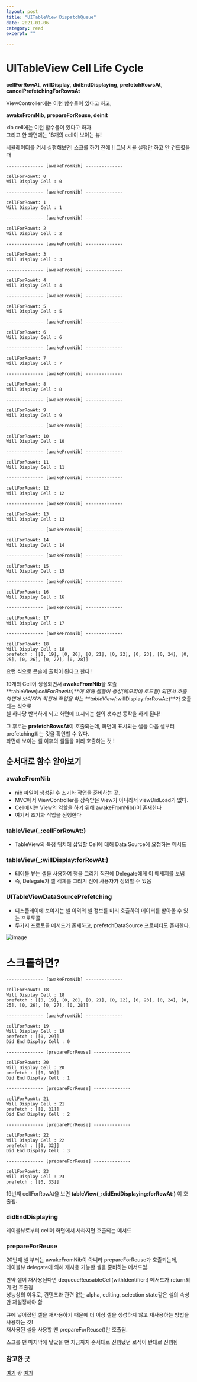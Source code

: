 ```yaml
---
layout: post
title: "UITableView DispatchQueue" 
date: 2021-01-06
category: read 
excerpt: ""

---
```


# UITableView Cell Life Cycle

**cellForRowAt**, **willDisplay**, **didEndDisplaying**, **prefetchRowsAt**, **cancelPrefetchingForRowsAt**

ViewController에는 이런 함수들이 있다고 하고,

**awakeFromNib**, **prepareForReuse**, **deinit**

xib cell에는 이런 함수들이 있다고 하자.  
그리고 한 화면에는 18개의 cell이 보이는 뷰!



시뮬레이터를 켜서 실행해보면! 스크롤 하기 전에 !! 그냥 시뮬 실행만 하고 안 건드렸을 때

```
-------------- [awakeFromNib] --------------

cellForRowAt: 0
Will Display Cell : 0

-------------- [awakeFromNib] --------------

cellForRowAt: 1
Will Display Cell : 1

-------------- [awakeFromNib] --------------

cellForRowAt: 2
Will Display Cell : 2

-------------- [awakeFromNib] --------------

cellForRowAt: 3
Will Display Cell : 3

-------------- [awakeFromNib] --------------

cellForRowAt: 4
Will Display Cell : 4

-------------- [awakeFromNib] --------------

cellForRowAt: 5
Will Display Cell : 5

-------------- [awakeFromNib] --------------

cellForRowAt: 6
Will Display Cell : 6

-------------- [awakeFromNib] --------------

cellForRowAt: 7
Will Display Cell : 7

-------------- [awakeFromNib] --------------

cellForRowAt: 8
Will Display Cell : 8

-------------- [awakeFromNib] --------------

cellForRowAt: 9
Will Display Cell : 9

-------------- [awakeFromNib] --------------

cellForRowAt: 10
Will Display Cell : 10

-------------- [awakeFromNib] --------------

cellForRowAt: 11
Will Display Cell : 11

-------------- [awakeFromNib] --------------

cellForRowAt: 12
Will Display Cell : 12

-------------- [awakeFromNib] --------------

cellForRowAt: 13
Will Display Cell : 13

-------------- [awakeFromNib] --------------

cellForRowAt: 14
Will Display Cell : 14

-------------- [awakeFromNib] --------------

cellForRowAt: 15
Will Display Cell : 15

-------------- [awakeFromNib] --------------

cellForRowAt: 16
Will Display Cell : 16

-------------- [awakeFromNib] --------------

cellForRowAt: 17
Will Display Cell : 17

-------------- [awakeFromNib] --------------

cellForRowAt: 18
Will Display Cell : 18
prefetch : [[0, 19], [0, 20], [0, 21], [0, 22], [0, 23], [0, 24], [0, 25], [0, 26], [0, 27], [0, 28]]
```

요런 식으로 콘솔에 출력이 된다고 한다 !

19개의 Cell이 생성되면서 **awakeFromNib**을 호출  
**tableView(_:cellForRowAt:)**에 의해 셀들이 생성(메모리에 로드됨) 되면서 호출  
화면에 보이지기 직전에 작업을 하는 **tableView(_:willDisplay:forRowAt:)**가 호출되는 식으로  
셀 하나당 반복하게 되고 화면에 표시되는 셀의 갯수만 동작을 하게 된다!

그 후로는 **prefetchRowsAt**이 호출되는데, 화면에 표시되는 셀들 다음 셀부터 prefetching되는 것을 확인할 수 있다.  
화면에 보이는 셀 이후의 셀들을 미리 호출하는 것 !



## 순서대로 함수 알아보기

### awakeFromNib

* nib 파일이 생성된 후 초기화 작업을 준비하는 곳.
* MVC에서 ViewController를 상속받은 View가 아니라서 viewDidLoad가 없다.
* Cell에서는 View의 역할을 하기 위해 awakeFromNib()이 존재한다
* 여기서 초기화 작업을 진행한다

### **tableView(_:cellForRowAt:)**

* TableView의 특정 위치에 삽입할 Cell에 대해 Data Source에 요청하는 메서드

### **tableView(_:willDisplay:forRowAt:)**

* 테이블 뷰는 셀을 사용하여 행을 그리기 직전에 Delegate에게 이 메세지를 보냄
* 즉, Delegate가 셀 객체를 그리기 전에 사용자가 정의할 수 있음

### UITableViewDataSourcePrefetching

* 디스플레이에 보여지는 셀 이외의 셀 정보를 미리 호출하여 데이터를 받아올 수 있는 프로토콜
* 두가지 프로토콜 메서드가 존재하고, prefetchDataSource 프로퍼티도 존재한다.

![image](https://user-images.githubusercontent.com/28949235/103747452-05319380-5046-11eb-812b-e4c2c6916c17.png)

# 스크롤하면?

```
-------------- [awakeFromNib] --------------

cellForRowAt: 18
Will Display Cell : 18
prefetch : [[0, 19], [0, 20], [0, 21], [0, 22], [0, 23], [0, 24], [0, 25], [0, 26], [0, 27], [0, 28]]

-------------- [awakeFromNib] --------------

cellForRowAt: 19
Will Display Cell : 19
prefetch : [[0, 29]]
Did End Display Cell : 0

-------------- [prepareForReuse] --------------

cellForRowAt: 20
Will Display Cell : 20
prefetch : [[0, 30]]
Did End Display Cell : 1

-------------- [prepareForReuse] --------------

cellForRowAt: 21
Will Display Cell : 21
prefetch : [[0, 31]]
Did End Display Cell : 2

-------------- [prepareForReuse] --------------

cellForRowAt: 22
Will Display Cell : 22
prefetch : [[0, 32]]
Did End Display Cell : 3

-------------- [prepareForReuse] --------------

cellForRowAt: 23
Will Display Cell : 23
prefetch : [[0, 33]]
```

19번째 cellForRowAt을 보면 **tableView(_:didEndDisplaying:forRowAt:)** 이 호출됨.

### didEndDisplaying

테이블뷰로부터 cell이 화면에서 사라지면 호출되는 메서드

### prepareForReuse

20번째 셀 부터는 awakeFromNib이 아니라 prepareForReuse가 호출되는데,  
테이블뷰 delegate에 의해 재사용 가능한 셀을 준비하는 메서드임.

만약 셀이 재사용된다면 dequeueReusableCell(withIdentifier:) 메서드가 return되기 전 호출됨  
성능상의 이유로, 컨텐츠과 관련 없는 alpha, editing, selection state같은 셀의 속성만 재설정해야 함

큐에 넣어졌던 셀을 재사용하기 때문에 더 이상 셀을 생성하지 않고 재사용하는 방법을 사용하는 것!  
재사용된 셀을 사용할 땐 prepareForReuse()만 호출됨.



스크롤 맨 마지막에 닿았을 땐 지금까지 순서대로 진행됐던 로직이 반대로 진행됨



### 참고한 곳

[여기](https://jinnify.tistory.com/58) 랑 [여기](https://purple-log.tistory.com/19)